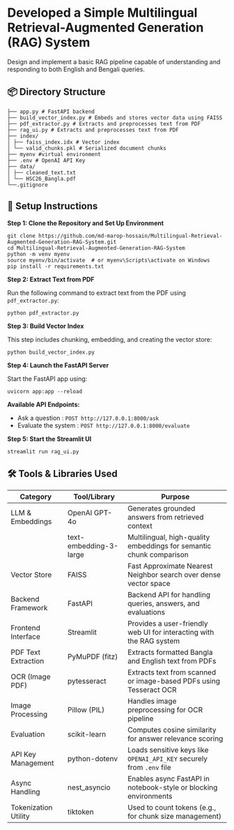 # Developed a Simple Multilingual Retrieval-Augmented Generation (RAG) System
Design and implement a basic RAG pipeline capable of understanding and responding to both English and Bengali queries.

## 📦 Directory Structure
```
├── app.py # FastAPI backend
├── build_vector_index.py # Embeds and stores vector data using FAISS
├── pdf_extractor.py # Extracts and preprocesses text from PDF
├── rag_ui.py # Extracts and preprocesses text from PDF
├── index/
│ ├── faiss_index.idx # Vector index
│ └── valid_chunks.pkl # Serialized document chunks
├── myenv #virtual environment
├── .env # OpenAI API Key
├── data/
│ ├── cleaned_text.txt 
│ └── HSC26_Bangla.pdf 
└──.gitignore
```

## 🚀 Setup Instructions

**Step 1: Clone the Repository and Set Up Environment**
```
git clone https://github.com/md-marop-hossain/Multilingual-Retrieval-Augmented-Generation-RAG-System.git
cd Multilingual-Retrieval-Augmented-Generation-RAG-System
python -m venv myenv
source myenv/bin/activate  # or myenv\Scripts\activate on Windows
pip install -r requirements.txt
```
**Step 2: Extract Text from PDF**

Run the following command to extract text from the PDF using ```pdf_extractor.py```:
   
```python pdf_extractor.py```

**Step 3: Build Vector Index**

This step includes chunking, embedding, and creating the vector store:

```python build_vector_index.py```

**Step 4: Launch the FastAPI Server**

Start the FastAPI app using:

```uvicorn app:app --reload```

 **Available API Endpoints:**
   - Ask a question : ```POST http://127.0.0.1:8000/ask```
   - Evaluate the system : ```POST http://127.0.0.1:8000/evaluate```
   
**Step 5: Start the Streamlit UI**

```streamlit run rag_ui.py```

## 🛠️ Tools & Libraries Used

| Category              | Tool/Library           | Purpose                                                                 |
|-----------------------|------------------------|-------------------------------------------------------------------------|
| LLM & Embeddings      | OpenAI GPT-4o          | Generates grounded answers from retrieved context                       |
|                       | text-embedding-3-large | Multilingual, high-quality embeddings for semantic chunk comparison     |
| Vector Store          | FAISS                  | Fast Approximate Nearest Neighbor search over dense vector space        |
| Backend Framework     | FastAPI                | Backend API for handling queries, answers, and evaluations              |
| Frontend Interface    | Streamlit              | Provides a user-friendly web UI for interacting with the RAG system     |
| PDF Text Extraction   | PyMuPDF (fitz)         | Extracts formatted Bangla and English text from PDFs                    |
| OCR (Image PDF)       | pytesseract            | Extracts text from scanned or image-based PDFs using Tesseract OCR      |
| Image Processing      | Pillow (PIL)           | Handles image preprocessing for OCR pipeline                            |
| Evaluation            | scikit-learn           | Computes cosine similarity for answer relevance scoring                 |
| API Key Management    | python-dotenv          | Loads sensitive keys like `OPENAI_API_KEY` securely from `.env` file    |
| Async Handling        | nest_asyncio           | Enables async FastAPI in notebook-style or blocking environments        |
| Tokenization Utility  | tiktoken               | Used to count tokens (e.g., for chunk size management)        |

